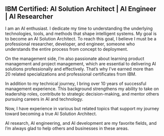## IBM Certified: AI Solution Architect | AI Engineer | AI Researcher

I am an AI enthusiast. I dedicate my time to understanding the underlying technologies, tools, and methods that shape intelligent systems. My goal is to become an AI Solution Architect. To reach this goal, I believe I must be a professional researcher, developer, and engineer, someone who understands the entire process from concept to deployment.

On the management side, I’m also passionate about learning product management and project management, which are essential to delivering AI solutions professionally and effectively. That’s why I’ve earned more than 20 related specializations and professional certificates from IBM.

In addition to my technical journey, I bring over 10 years of successful management experience. This background strengthens my ability to take on leadership roles, contribute to strategic decision-making, and mentor others pursuing careers in AI and technology.

Now, I have experience in various but related topics that support my journey toward becoming a true AI Solution Architect. 

AI research, AI engineering, and AI development are my favorite fields, and I’m always glad to help others and businesses in these areas.
